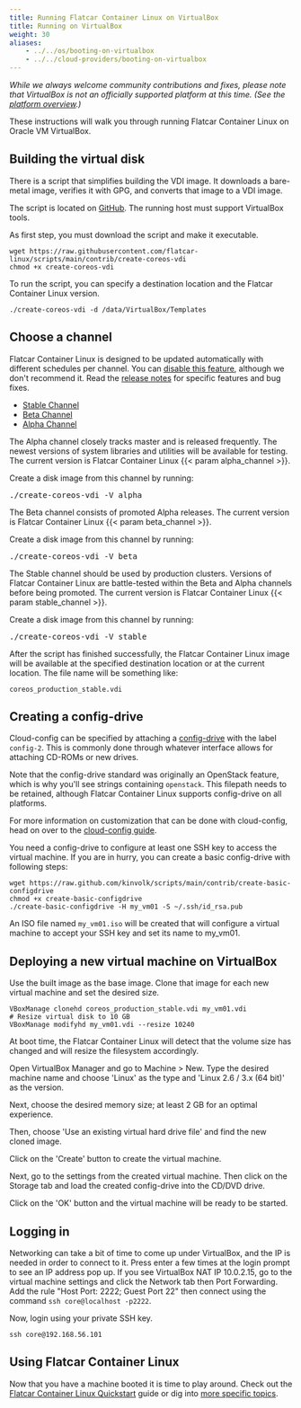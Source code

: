```yaml
---
title: Running Flatcar Container Linux on VirtualBox
title: Running on VirtualBox
weight: 30
aliases:
    - ../../os/booting-on-virtualbox
    - ../../cloud-providers/booting-on-virtualbox
---
```


_While we always welcome community contributions and fixes, please note that VirtualBox is not an officially supported platform at this time. (See the [platform overview](/#installing-flatcar).)_

These instructions will walk you through running Flatcar Container Linux on Oracle VM VirtualBox.

## Building the virtual disk

There is a script that simplifies building the VDI image. It downloads a bare-metal image, verifies it with GPG, and converts that image to a VDI image.

The script is located on [GitHub](https://github.com/kinvolk/scripts/blob/main/contrib/create-coreos-vdi). The running host must support VirtualBox tools.

As first step, you must download the script and make it executable.

```shell
wget https://raw.githubusercontent.com/flatcar-linux/scripts/main/contrib/create-coreos-vdi
chmod +x create-coreos-vdi
```

To run the script, you can specify a destination location and the Flatcar Container Linux version.

```shell
./create-coreos-vdi -d /data/VirtualBox/Templates
```

## Choose a channel

Flatcar Container Linux is designed to be updated automatically with different schedules per channel. You can [disable this feature][update-strategies], although we don't recommend it. Read the [release notes][release-notes] for specific features and bug fixes.

<div id="virtualbox-create">
  <ul class="nav nav-tabs">
    <li class="active"><a href="#stable-create" data-toggle="tab">Stable Channel</a></li>
    <li><a href="#beta-create" data-toggle="tab">Beta Channel</a></li>
    <li><a href="#alpha-create" data-toggle="tab">Alpha Channel</a></li>
  </ul>
  <div class="tab-content coreos-docs-image-table">
    <div class="tab-pane" id="alpha-create">
      <p>The Alpha channel closely tracks master and is released frequently. The newest versions of system libraries and utilities will be available for testing. The current version is Flatcar Container Linux {{< param alpha_channel >}}.</p>
      <p>Create a disk image from this channel by running:</p>
<pre>
./create-coreos-vdi -V alpha
</pre>
    </div>
    <div class="tab-pane" id="beta-create">
      <p>The Beta channel consists of promoted Alpha releases. The current version is Flatcar Container Linux {{< param beta_channel >}}.</p>
      <p>Create a disk image from this channel by running:</p>
<pre>
./create-coreos-vdi -V beta
</pre>
    </div>
  <div class="tab-pane active" id="stable-create">
      <p>The Stable channel should be used by production clusters. Versions of Flatcar Container Linux are battle-tested within the Beta and Alpha channels before being promoted. The current version is Flatcar Container Linux {{< param stable_channel >}}.</p>
      <p>Create a disk image from this channel by running:</p>
<pre>
./create-coreos-vdi -V stable
</pre>
    </div>
  </div>
</div>

After the script has finished successfully, the Flatcar Container Linux image will be available at the specified destination location or at the current location. The file name will be something like:

```shell
coreos_production_stable.vdi
```

## Creating a config-drive

Cloud-config can be specified by attaching a [config-drive](https://github.com/kinvolk/coreos-cloudinit/blob/master/Documentation/config-drive.md) with the label `config-2`. This is commonly done through whatever interface allows for attaching CD-ROMs or new drives.

Note that the config-drive standard was originally an OpenStack feature, which is why you'll see strings containing `openstack`. This filepath needs to be retained, although Flatcar Container Linux supports config-drive on all platforms.

For more information on customization that can be done with cloud-config, head on over to the [cloud-config guide](https://github.com/kinvolk/coreos-cloudinit/blob/master/Documentation/cloud-config.md).

You need a config-drive to configure at least one SSH key to access the virtual machine. If you are in hurry, you can create a basic config-drive with following steps:

```shell
wget https://raw.github.com/kinvolk/scripts/main/contrib/create-basic-configdrive
chmod +x create-basic-configdrive
./create-basic-configdrive -H my_vm01 -S ~/.ssh/id_rsa.pub
```

An ISO file named `my_vm01.iso` will be created that will configure a virtual machine to accept your SSH key and set its name to my_vm01.

## Deploying a new virtual machine on VirtualBox

Use the built image as the base image. Clone that image for each new virtual machine and set the desired size.

```shell
VBoxManage clonehd coreos_production_stable.vdi my_vm01.vdi
# Resize virtual disk to 10 GB
VBoxManage modifyhd my_vm01.vdi --resize 10240
```

At boot time, the Flatcar Container Linux will detect that the volume size has changed and will resize the filesystem accordingly.

Open VirtualBox Manager and go to Machine > New. Type the desired machine name and choose 'Linux' as the type and 'Linux 2.6 / 3.x (64 bit)' as the version.

Next, choose the desired memory size; at least 2 GB for an optimal experience.

Then, choose 'Use an existing virtual hard drive file' and find the new cloned image.

Click on the 'Create' button to create the virtual machine.

Next, go to the settings from the created virtual machine. Then click on the Storage tab and load the created config-drive into the CD/DVD drive.

Click on the 'OK' button and the virtual machine will be ready to be started.

## Logging in

Networking can take a bit of time to come up under VirtualBox, and the IP is needed in order to connect to it. Press enter a few times at the login prompt to see an IP address pop up. If you see VirtualBox NAT IP 10.0.2.15, go to the virtual machine settings and click the Network tab then Port Forwarding. Add the rule "Host Port: 2222; Guest Port 22" then connect using the command `ssh core@localhost -p2222`.

Now, login using your private SSH key.

```shell
ssh core@192.168.56.101
```

## Using Flatcar Container Linux

Now that you have a machine booted it is time to play around. Check out the [Flatcar Container Linux Quickstart][quickstart] guide or dig into [more specific topics][doc-index].

[update-strategies]: ../../setup/releases/update-strategies
[release-notes]: https://flatcar-linux.org/releases
[quickstart]: ../
[doc-index]: ../../

